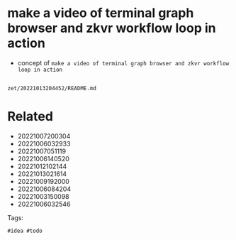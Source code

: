 # make a video of terminal graph browser and zkvr workflow loop in action

- concept of `make a video of terminal graph browser and zkvr workflow loop in action`

```
```

` zet/20221013204452/README.md `

# Related

- 20221007200304
- 20221006032933
- 20221007051119
- 20221006140520
- 20221012102144
- 20221013021614
- 20221009192000
- 20221006084204
- 20221003150098
- 20221006032546

Tags:

    #idea #todo
